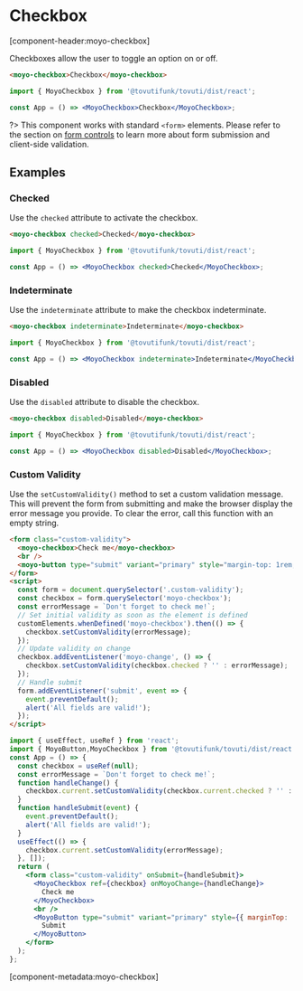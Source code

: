 # Checkbox

[component-header:moyo-checkbox]

Checkboxes allow the user to toggle an option on or off.

```html preview
<moyo-checkbox>Checkbox</moyo-checkbox>
```

```jsx react
import { MoyoCheckbox } from '@tovutifunk/tovuti/dist/react';

const App = () => <MoyoCheckbox>Checkbox</MoyoCheckbox>;
```

?> This component works with standard `<form>` elements. Please refer to the section on [form controls](/getting-started/form-controls) to learn more about form submission and client-side validation.

## Examples

### Checked

Use the `checked` attribute to activate the checkbox.

```html preview
<moyo-checkbox checked>Checked</moyo-checkbox>
```

```jsx react
import { MoyoCheckbox } from '@tovutifunk/tovuti/dist/react';

const App = () => <MoyoCheckbox checked>Checked</MoyoCheckbox>;
```

### Indeterminate

Use the `indeterminate` attribute to make the checkbox indeterminate.

```html preview
<moyo-checkbox indeterminate>Indeterminate</moyo-checkbox>
```

```jsx react
import { MoyoCheckbox } from '@tovutifunk/tovuti/dist/react';

const App = () => <MoyoCheckbox indeterminate>Indeterminate</MoyoCheckbox>;
```

### Disabled

Use the `disabled` attribute to disable the checkbox.

```html preview
<moyo-checkbox disabled>Disabled</moyo-checkbox>
```

```jsx react
import { MoyoCheckbox } from '@tovutifunk/tovuti/dist/react';

const App = () => <MoyoCheckbox disabled>Disabled</MoyoCheckbox>;
```

### Custom Validity

Use the `setCustomValidity()` method to set a custom validation message. This will prevent the form from submitting and make the browser display the error message you provide. To clear the error, call this function with an empty string.

```html preview
<form class="custom-validity">
  <moyo-checkbox>Check me</moyo-checkbox>
  <br />
  <moyo-button type="submit" variant="primary" style="margin-top: 1rem;">Submit</moyo-button>
</form>
<script>
  const form = document.querySelector('.custom-validity');
  const checkbox = form.querySelector('moyo-checkbox');
  const errorMessage = `Don't forget to check me!`;
  // Set initial validity as soon as the element is defined
  customElements.whenDefined('moyo-checkbox').then(() => {
    checkbox.setCustomValidity(errorMessage);
  });
  // Update validity on change
  checkbox.addEventListener('moyo-change', () => {
    checkbox.setCustomValidity(checkbox.checked ? '' : errorMessage);
  });
  // Handle submit
  form.addEventListener('submit', event => {
    event.preventDefault();
    alert('All fields are valid!');
  });
</script>
```

```jsx react
import { useEffect, useRef } from 'react';
import { MoyoButton,MoyoCheckbox } from '@tovutifunk/tovuti/dist/react';
const App = () => {
  const checkbox = useRef(null);
  const errorMessage = `Don't forget to check me!`;
  function handleChange() {
    checkbox.current.setCustomValidity(checkbox.current.checked ? '' : errorMessage);
  }
  function handleSubmit(event) {
    event.preventDefault();
    alert('All fields are valid!');
  }
  useEffect(() => {
    checkbox.current.setCustomValidity(errorMessage);
  }, []);
  return (
    <form class="custom-validity" onSubmit={handleSubmit}>
      <MoyoCheckbox ref={checkbox} onMoyoChange={handleChange}>
        Check me
      </MoyoCheckbox>
      <br />
      <MoyoButton type="submit" variant="primary" style={{ marginTop: '1rem' }}>
        Submit
      </MoyoButton>
    </form>
  );
};
```

[component-metadata:moyo-checkbox]
